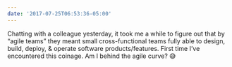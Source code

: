 ```yaml
---
date: '2017-07-25T06:53:36-05:00'
---
```

Chatting with a colleague yesterday, it took me a while to figure out that by “agile teams” they meant small cross-functional teams fully able to design, build, deploy, & operate software products/features. First time I’ve encountered this coinage. Am I behind the agile curve? 😅
